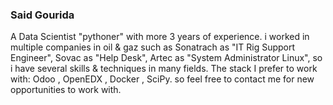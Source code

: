 ### Said Gourida

A Data Scientist "pythoner" with more 3 years of experience. i worked in multiple companies in oil & gaz such as Sonatrach as "IT Rig Support Engineer", Sovac as "Help Desk", Artec as "System Administrator Linux", so i have several skills & techniques in many fields.
The stack I prefer to work with: Odoo , OpenEDX , Docker , SciPy.
so feel free to contact me for new opportunities to work with.
